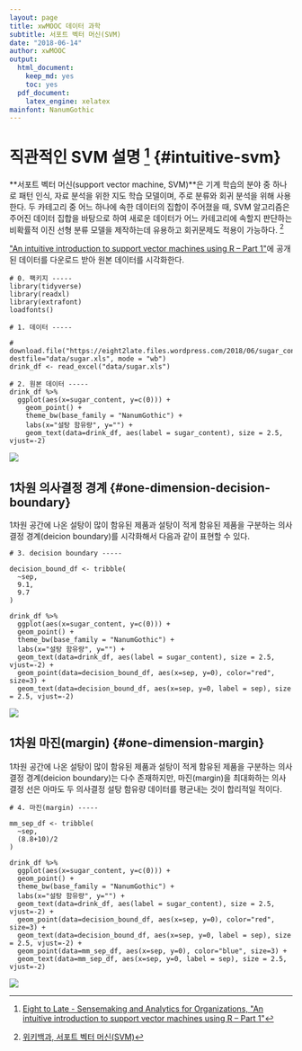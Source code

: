 ```yaml
---
layout: page
title: xwMOOC 데이터 과학
subtitle: 서포트 벡터 머신(SVM)
date: "2018-06-14"
author: xwMOOC
output:
  html_document: 
    keep_md: yes
    toc: yes
  pdf_document:
    latex_engine: xelatex
mainfont: NanumGothic
---
```





# 직관적인 SVM 설명 [^intuitive-svm-in-r] {#intuitive-svm}

[^intuitive-svm-in-r]: [Eight to Late - Sensemaking and Analytics for Organizations, "An intuitive introduction to support vector machines using R – Part 1"](https://eight2late.wordpress.com/)


**서포트 벡터 머신(support vector machine, SVM)**은 기계 학습의 분야 중 하나로 패턴 인식, 자료 분석을 위한 지도 학습 모델이며, 
주로 분류와 회귀 분석을 위해 사용한다. 
두 카테고리 중 어느 하나에 속한 데이터의 집합이 주어졌을 때, 
SVM 알고리즘은 주어진 데이터 집합을 바탕으로 하여 새로운 데이터가 어느 카테고리에 속할지 판단하는 비확률적 이진 선형 분류 모델을 제작하는데 유용하고 
회귀문제도 적용이 가능하다. [^svm-wiki]

[^svm-wiki]: [위키백과, 서포트 벡터 머신(SVM)](https://ko.wikipedia.org/wiki/서포트_벡터_머신)

["An intuitive introduction to support vector machines using R – Part 1"](https://eight2late.wordpress.com/)에 공개된 데이터를 다운로드 받아 
원본 데이터를 시각화한다.


~~~{.r}
# 0. 팩키지 -----
library(tidyverse)
library(readxl)
library(extrafont)
loadfonts()

# 1. 데이터 -----

# download.file("https://eight2late.files.wordpress.com/2018/06/sugar_content.xls", destfile="data/sugar.xls", mode = "wb")
drink_df <- read_excel("data/sugar.xls")

# 2. 원본 데이터 -----
drink_df %>% 
  ggplot(aes(x=sugar_content, y=c(0))) +
    geom_point() +
    theme_bw(base_family = "NanumGothic") +
    labs(x="설탕 함유량", y="") +
    geom_text(data=drink_df, aes(label = sugar_content), size = 2.5, vjust=-2)
~~~

<img src="fig/intuitive-svm-linear-1.png" style="display: block; margin: auto;" />

## 1차원 의사결정 경계 {#one-dimension-decision-boundary}

1차원 공간에 나온 설탕이 많이 함유된 제품과 설탕이 적게 함유된 제품을 구분하는 의사결정 경계(deicion boundary)를 시각화해서 다음과 같이 
표현할 수 있다.


~~~{.r}
# 3. decision boundary -----

decision_bound_df <- tribble(
  ~sep,
  9.1,
  9.7
)

drink_df %>% 
  ggplot(aes(x=sugar_content, y=c(0))) +
  geom_point() +
  theme_bw(base_family = "NanumGothic") +
  labs(x="설탕 함유량", y="") +
  geom_text(data=drink_df, aes(label = sugar_content), size = 2.5, vjust=-2) +
  geom_point(data=decision_bound_df, aes(x=sep, y=0), color="red", size=3) +
  geom_text(data=decision_bound_df, aes(x=sep, y=0, label = sep), size = 2.5, vjust=-2) 
~~~

<img src="fig/intuitive-svm-linear-decision-boundary-1.png" style="display: block; margin: auto;" />

## 1차원 마진(margin) {#one-dimension-margin}

1차원 공간에 나온 설탕이 많이 함유된 제품과 설탕이 적게 함유된 제품을 구분하는 의사결정 경계(deicion boundary)는 다수 존재하지만,
마진(margin)을 최대화하는 의사결정 선은 아마도 두 의사결정 설탕 함유량 데이터를 평균내는 것이 합리적일 적이다.



~~~{.r}
# 4. 마진(margin) -----

mm_sep_df <- tribble(
  ~sep,
  (8.8+10)/2
)

drink_df %>% 
  ggplot(aes(x=sugar_content, y=c(0))) +
  geom_point() +
  theme_bw(base_family = "NanumGothic") +
  labs(x="설탕 함유량", y="") +
  geom_text(data=drink_df, aes(label = sugar_content), size = 2.5, vjust=-2) +
  geom_point(data=decision_bound_df, aes(x=sep, y=0), color="red", size=3) +
  geom_text(data=decision_bound_df, aes(x=sep, y=0, label = sep), size = 2.5, vjust=-2) +
  geom_point(data=mm_sep_df, aes(x=sep, y=0), color="blue", size=3) +
  geom_text(data=mm_sep_df, aes(x=sep, y=0, label = sep), size = 2.5, vjust=-2) 
~~~

<img src="fig/intuitive-svm-linear-margin-1.png" style="display: block; margin: auto;" />
